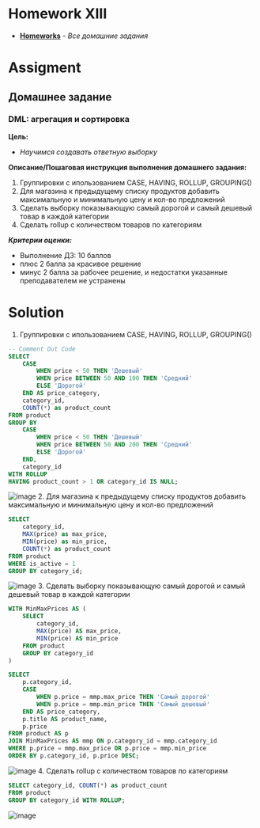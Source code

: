 # Homework XIII
* **[Homeworks](/README.md)** - *Все домашние задания*
# Assigment
## Домашнее задание
### DML: агрегация и сортировка

**Цель:**<br>
* *Научимся создавать ответную выборку*

**Описание/Пошаговая инструкция выполнения домашнего задания:**
1. Группировки с ипользованием CASE, HAVING, ROLLUP, GROUPING() 
2. Для магазина к предыдущему списку продуктов добавить максимальную и минимальную цену и кол-во предложений
3. Сделать выборку показывающую самый дорогой и самый дешевый товар в каждой категории
4. Сделать rollup с количеством товаров по категориям

***Критерии оценки:***
* Выполнение ДЗ: 10 баллов
* плюс 2 балла за красивое решение
* минус 2 балла за рабочее решение, и недостатки указанные преподавателем не устранены

[//]: # (# Assessment)
[//]: # (![image]&#40;https://user-images.githubusercontent.com/37443340/227890091-022abddf-40b5-4b30-9026-981c53cc046d.png&#41;)
# Solution

1. Группировки с ипользованием CASE, HAVING, ROLLUP, GROUPING() 
```sql
-- Comment Out Code
SELECT 
    CASE 
        WHEN price < 50 THEN 'Дешевый'
        WHEN price BETWEEN 50 AND 100 THEN 'Средний'
        ELSE 'Дорогой'
    END AS price_category,
    category_id,
    COUNT(*) as product_count
FROM product
GROUP BY 
    CASE 
        WHEN price < 50 THEN 'Дешевый'
        WHEN price BETWEEN 50 AND 200 THEN 'Средний'
        ELSE 'Дорогой'
    END,
    category_id 
WITH ROLLUP
HAVING product_count > 1 OR category_id IS NULL;
```
![image](https://github.com/PyXymis/DBMS/assets/37443340/1fd25055-871b-47bc-9f3b-5f21021735ae)
2. Для магазина к предыдущему списку продуктов добавить максимальную и минимальную цену и кол-во предложений
```sql
SELECT 
    category_id,
    MAX(price) as max_price,
    MIN(price) as min_price,
    COUNT(*) as product_count
FROM product
WHERE is_active = 1
GROUP BY category_id;
```
![image](https://github.com/PyXymis/DBMS/assets/37443340/ecad7eda-387f-41fb-990f-2cb80434a12f)
3. Сделать выборку показывающую самый дорогой и самый дешевый товар в каждой категории
```sql
WITH MinMaxPrices AS (
    SELECT 
        category_id,
        MAX(price) AS max_price,
        MIN(price) AS min_price
    FROM product
    GROUP BY category_id
)

SELECT 
    p.category_id,
    CASE 
        WHEN p.price = mmp.max_price THEN 'Самый дорогой'
        WHEN p.price = mmp.min_price THEN 'Самый дешевый'
    END AS price_category,
    p.title AS product_name,
    p.price
FROM product AS p
JOIN MinMaxPrices AS mmp ON p.category_id = mmp.category_id
WHERE p.price = mmp.max_price OR p.price = mmp.min_price
ORDER BY p.category_id, p.price DESC;
```
![image](https://github.com/PyXymis/DBMS/assets/37443340/184eb749-722e-42a3-9cf8-803c14801562)
4. Сделать rollup с количеством товаров по категориям
```sql
SELECT category_id, COUNT(*) as product_count
FROM product
GROUP BY category_id WITH ROLLUP;
```
![image](https://github.com/PyXymis/DBMS/assets/37443340/52c4f922-f48d-4824-91eb-5c6bd1da8ef1)